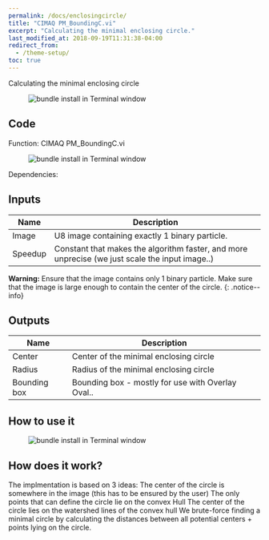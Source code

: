 ```yaml
---
permalink: /docs/enclosingcircle/
title: "CIMAQ PM_BoundingC.vi"
excerpt: "Calculating the minimal enclosing circle."
last_modified_at: 2018-09-19T11:31:38-04:00
redirect_from:
  - /theme-setup/
toc: true 
---
```


Calculating the minimal enclosing circle

<figure>
  <img src="{{ '/assets/images/_enclosingcircle_concept.PNG' | relative_url }}" alt="bundle install in Terminal window">
</figure>
 
## Code

Function: CIMAQ PM_BoundingC.vi

<figure>
  <img src="{{ '/assets/images/_enclosingcircle_function.PNG' | relative_url }}" alt="bundle install in Terminal window">
</figure>


Dependencies:

 
## Inputs


| Name                                        | Description                                           |
| ------------------------------------------- | ----------------------------------------------------- |
| Image | U8 image containing exactly 1 binary particle. |
| Speedup|  Constant that makes the algorithm faster, and more unprecise (we just scale the input image..) |

**Warning:** Ensure that the image contains only 1 binary particle. Make sure that the image is large enough to contain the center of the circle.
{: .notice--info}


## Outputs

| Name                                        | Description                                           |
| ------------------------------------------- | ----------------------------------------------------- |
| Center | Center of the minimal enclosing circle |
| Radius|  Radius of the minimal enclosing circle |
| Bounding box|  Bounding box - mostly for use with Overlay Oval.. |


## How to use it


<figure>
  <img src="{{ '/assets/images/_enclosingcircle_example.PNG' | relative_url }}" alt="bundle install in Terminal window">
</figure>

## How does it work?

The implmentation is based on 3 ideas:
The center of the circle is somewhere in the image (this has to be ensured by the user)
The only points that can define the circle lie on the convex Hull
The center of the circle lies on the watershed lines of the convex hull
We brute-force finding a minimal circle by calculating the distances between all potential centers + points lying on the circle.

